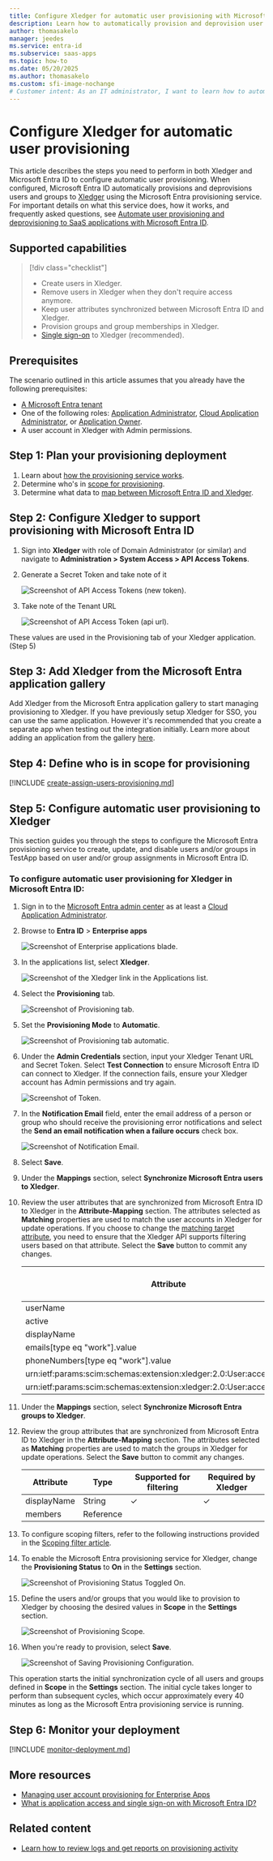 ```yaml
---
title: Configure Xledger for automatic user provisioning with Microsoft Entra ID
description: Learn how to automatically provision and deprovision user accounts from Microsoft Entra ID to Xledger.
author: thomasakelo
manager: jeedes
ms.service: entra-id
ms.subservice: saas-apps
ms.topic: how-to
ms.date: 05/20/2025
ms.author: thomasakelo
ms.custom: sfi-image-nochange
# Customer intent: As an IT administrator, I want to learn how to automatically provision and deprovision user accounts from Microsoft Entra ID to Xledger so that I can streamline the user management process and ensure that users have the appropriate access to Xledger.
---
```


# Configure Xledger for automatic user provisioning

This article describes the steps you need to perform in both Xledger and Microsoft Entra ID to configure automatic user provisioning. When configured, Microsoft Entra ID automatically provisions and deprovisions users and groups to [Xledger](https://www.xledger.com) using the Microsoft Entra provisioning service. For important details on what this service does, how it works, and frequently asked questions, see [Automate user provisioning and deprovisioning to SaaS applications with Microsoft Entra ID](~/identity/app-provisioning/user-provisioning.md). 


## Supported capabilities
> [!div class="checklist"]
> * Create users in Xledger.
> * Remove users in Xledger when they don't require access anymore.
> * Keep user attributes synchronized between Microsoft Entra ID and Xledger.
> * Provision groups and group memberships in Xledger.
> * [Single sign-on](~/identity/enterprise-apps/add-application-portal-setup-oidc-sso.md) to Xledger (recommended).

## Prerequisites

The scenario outlined in this article assumes that you already have the following prerequisites:

* [A Microsoft Entra tenant](~/identity-platform/quickstart-create-new-tenant.md) 
* One of the following roles: [Application Administrator](/entra/identity/role-based-access-control/permissions-reference#application-administrator), [Cloud Application Administrator](/entra/identity/role-based-access-control/permissions-reference#cloud-application-administrator), or [Application Owner](/entra/fundamentals/users-default-permissions#owned-enterprise-applications).
* A user account in Xledger with Admin permissions.

## Step 1: Plan your provisioning deployment
1. Learn about [how the provisioning service works](~/identity/app-provisioning/user-provisioning.md).
1. Determine who's in [scope for provisioning](~/identity/app-provisioning/define-conditional-rules-for-provisioning-user-accounts.md).
1. Determine what data to [map between Microsoft Entra ID and Xledger](~/identity/app-provisioning/customize-application-attributes.md).

<a name='step-2-configure-xledger-to-support-provisioning-with-azure-ad'></a>

## Step 2: Configure Xledger to support provisioning with Microsoft Entra ID

1. Sign into **Xledger** with role of Domain Administrator (or similar) and navigate to **Administration > System Access > API Access Tokens**.

1. Generate a Secret Token and take note of it

   ![Screenshot of API Access Tokens (new token).](media/xledger-provisioning-tutorial/generate-new-token.png)

1. Take note of the Tenant URL

   ![Screenshot of API Access Token (api url).](media/xledger-provisioning-tutorial/generate-new-token-api-url.png)

These values are used in the Provisioning tab of your Xledger application. (Step 5)

<a name='step-3-add-xledger-from-the-azure-ad-application-gallery'></a>

## Step 3: Add Xledger from the Microsoft Entra application gallery

Add Xledger from the Microsoft Entra application gallery to start managing provisioning to Xledger. If you have previously setup Xledger for SSO, you can use the same application. However it's recommended that you create a separate app when testing out the integration initially. Learn more about adding an application from the gallery [here](~/identity/enterprise-apps/add-application-portal.md). 

## Step 4: Define who is in scope for provisioning 

[!INCLUDE [create-assign-users-provisioning.md](~/identity/saas-apps/includes/create-assign-users-provisioning.md)]

## Step 5: Configure automatic user provisioning to Xledger 

This section guides you through the steps to configure the Microsoft Entra provisioning service to create, update, and disable users and/or groups in TestApp based on user and/or group assignments in Microsoft Entra ID.

<a name='to-configure-automatic-user-provisioning-for-xledger-in-azure-ad'></a>

### To configure automatic user provisioning for Xledger in Microsoft Entra ID:

1. Sign in to the [Microsoft Entra admin center](https://entra.microsoft.com) as at least a [Cloud Application Administrator](~/identity/role-based-access-control/permissions-reference.md#cloud-application-administrator).
1. Browse to **Entra ID** > **Enterprise apps**

	![Screenshot of Enterprise applications blade.](common/enterprise-applications.png)

1. In the applications list, select **Xledger**.

	![Screenshot of the Xledger link in the Applications list.](common/all-applications.png)

1. Select the **Provisioning** tab.

	![Screenshot of Provisioning tab.](common/provisioning.png)

1. Set the **Provisioning Mode** to **Automatic**.

	![Screenshot of Provisioning tab automatic.](common/provisioning-automatic.png)

1. Under the **Admin Credentials** section, input your Xledger Tenant URL and Secret Token. Select **Test Connection** to ensure Microsoft Entra ID can connect to Xledger. If the connection fails, ensure your Xledger account has Admin permissions and try again.

 	![Screenshot of Token.](common/provisioning-testconnection-tenanturltoken.png)

1. In the **Notification Email** field, enter the email address of a person or group who should receive the provisioning error notifications and select the **Send an email notification when a failure occurs** check box.

	![Screenshot of Notification Email.](common/provisioning-notification-email.png)

1. Select **Save**.

1. Under the **Mappings** section, select **Synchronize Microsoft Entra users to Xledger**.

1. Review the user attributes that are synchronized from Microsoft Entra ID to Xledger in the **Attribute-Mapping** section. The attributes selected as **Matching** properties are used to match the user accounts in Xledger for update operations. If you choose to change the [matching target attribute](~/identity/app-provisioning/customize-application-attributes.md), you need to ensure that the Xledger API supports filtering users based on that attribute. Select the **Save** button to commit any changes.

   |Attribute|Type|Supported for filtering|Required by Xledger|
   |---|---|---|---|
   |userName|String|&check;|&check;
   |active|Boolean||
   |displayName|String||
   |emails[type eq "work"].value|String||
   |phoneNumbers[type eq "work"].value|String||
   |urn:ietf:params:scim:schemas:extension:xledger:2.0:User:accessFromDate|DateTime||
   |urn:ietf:params:scim:schemas:extension:xledger:2.0:User:accessToDate|DateTime||

1. Under the **Mappings** section, select **Synchronize Microsoft Entra groups to Xledger**.

1. Review the group attributes that are synchronized from Microsoft Entra ID to Xledger in the **Attribute-Mapping** section. The attributes selected as **Matching** properties are used to match the groups in Xledger for update operations. Select the **Save** button to commit any changes.

   |Attribute|Type|Supported for filtering|Required by Xledger|
   |---|---|---|---|
   |displayName|String|&check;|&check;
   |members|Reference||
   
1. To configure scoping filters, refer to the following instructions provided in the [Scoping filter  article](~/identity/app-provisioning/define-conditional-rules-for-provisioning-user-accounts.md).

1. To enable the Microsoft Entra provisioning service for Xledger, change the **Provisioning Status** to **On** in the **Settings** section.

	![Screenshot of Provisioning Status Toggled On.](common/provisioning-toggle-on.png)

1. Define the users and/or groups that you would like to provision to Xledger by choosing the desired values in **Scope** in the **Settings** section.

	![Screenshot of Provisioning Scope.](common/provisioning-scope.png)

1. When you're ready to provision, select **Save**.

	![Screenshot of Saving Provisioning Configuration.](common/provisioning-configuration-save.png)

This operation starts the initial synchronization cycle of all users and groups defined in **Scope** in the **Settings** section. The initial cycle takes longer to perform than subsequent cycles, which occur approximately every 40 minutes as long as the Microsoft Entra provisioning service is running. 

## Step 6: Monitor your deployment

[!INCLUDE [monitor-deployment.md](~/identity/saas-apps/includes/monitor-deployment.md)]

## More resources

* [Managing user account provisioning for Enterprise Apps](~/identity/app-provisioning/configure-automatic-user-provisioning-portal.md)
* [What is application access and single sign-on with Microsoft Entra ID?](~/identity/enterprise-apps/what-is-single-sign-on.md)

## Related content

* [Learn how to review logs and get reports on provisioning activity](~/identity/app-provisioning/check-status-user-account-provisioning.md)
